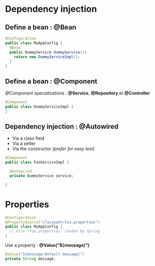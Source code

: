 # Dependency injection

## Define a bean : **@Bean**
```Java
@Configuration
public class MyAppConfig {
  @Bean
  public DummyService dummyService(){
    return new DummyServiceImpl();
  }
}
```

## Define a bean : **@Component**

*@Component* specializations : **@Service**, **@Repository** et **@Controller**

```Java
@Component
public class DummyServiceImpl {
}
```

## Dependency injection : **@Autowired**

* Via a class field
* Via a setter
* Via the constructor *(prefer for easy test)*

```Java
@Component
public class FooServiceImpl {

  @Autowired
  private DummyService service;

}
```

# Properties

```Java
@Configuration
@PropertySource("classpath:foo.properties")
public class MyAppConfig {
  // File 'foo.properties' loaded by Spring
}
``` 

Use a property : **@Value("${message}")** 

```Java
@Value("${message:Default message}")
private String message;
```
